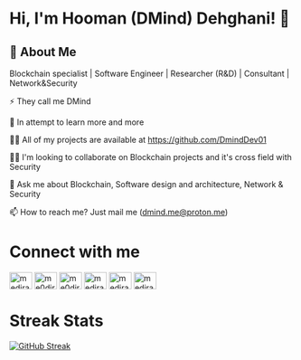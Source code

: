 
# Hi, I'm Hooman (DMind) Dehghani! 👋



## 🚀 About Me
Blockchain specialist | Software Engineer | Researcher (R&D) | Consultant | Network&Security



⚡️ They call me DMind

🌱 In attempt to learn more and more

👨‍💻 All of my projects are available at https://github.com/DmindDev01

👯‍♀️ I'm looking to collaborate on Blockchain projects and it's cross field with Security

💬 Ask me about Blockchain, Software design and architecture, Network & Security

📫 How to reach me? Just mail me (dmind.me@proton.me)

# Connect with me
<html>
  <head></head>
  <body>
   <p align="left" dir="auto">
    <a href="https://linkedin.com/in/itsDMind" rel="nofollow"><img align="center" src="https://raw.githubusercontent.com/rahuldkjain/github-profile-readme-generator/master/src/images/icons/Social/linked-in-alt.svg" alt="medira" height="30" width="40" style="max-width: 100%;"></a>
    <a href="https://instagram.com/hooman.dehghani" rel="nofollow"><img align="center" src="https://raw.githubusercontent.com/rahuldkjain/github-profile-readme-generator/master/src/images/icons/Social/instagram.svg" alt="me0dira" height="30" width="40" style="max-width: 100%;"></a>
    <a href="https://twitter.com/itsDMind" rel="nofollow"><img align="center" src="https://raw.githubusercontent.com/rahuldkjain/github-profile-readme-generator/master/src/images/icons/Social/twitter.svg" alt="me0dira" height="30" width="40" style="max-width: 100%;"></a>
     <a href="https://www.youtube.com/channel/UCzXoiuhQ8OttJvihhl_1dUA" rel="nofollow"><img align="center" src="https://raw.githubusercontent.com/rahuldkjain/github-profile-readme-generator/master/src/images/icons/Social/youtube.svg" alt="medira" height="30" width="40" style="max-width: 100%;"></a>
<a href="https://github.com/itsDMind" rel="nofollow"><img align="center" src="https://raw.githubusercontent.com/rahuldkjain/github-profile-readme-generator/master/src/images/icons/Social/github.svg" alt="medira" height="30" width="40" style="max-width: 100%;"></a>
     <a href="https://discordapp.com/users/1020409542376444006" rel="nofollow"><img align="center" src="https://raw.githubusercontent.com/rahuldkjain/github-profile-readme-generator/master/src/images/icons/Social/discord.svg" alt="medira" height="30" width="40" style="max-width: 100%;"></a>
    </p>
  </body>
</html>

  </body>
<html>
    
 
 # Streak Stats
  
[![GitHub Streak](https://github-readme-streak-stats.herokuapp.com?user=itsDMind&theme=dark)](https://git.io/streak-stats)
